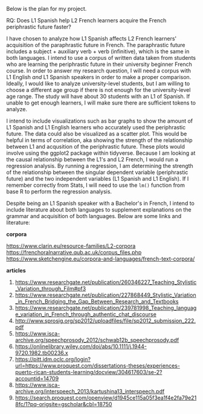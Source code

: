 Below is the plan for my project.

RQ: Does L1 Spanish help L2 French learners acquire the French periphrastic future faster?

I have chosen to analyze how L1 Spanish affects L2 French learners' acquisition of the paraphrastic future in French. The paraphrastic future includes a subject + auxiliary verb + verb (infinitive), which is the same in both languages. I intend to use a corpus of written data taken from students who are learning the periphrastic future in their university beginner French course. In order to answer my research question, I will need a corpus with L1 English *and* L1 Spanish speakers in order to make a proper comparison. Ideally, I would like to analyze university-level students, but I am willing to choose a different age group if there is not enough for the university-level age range. The study will have about 30 students with an L1 of Spanish. If unable to get enough learners, I will make sure there are sufficient tokens to analyze.  

I intend to include visualizations such as bar graphs to show the amount of L1 Spanish and L1 English learners who accurately used the periphrastic future. The data could also be visualized as a scatter plot. This would be helpful in terms of correlation, aka showing the strength of the relationship between L1 and acqusition of the periphrastic future. These plots would involve using the ggplot2 package within tidyverse. Because I am looking at the causal relationship between the L1's and L2 French, I would run a regression analysis. By running a regression, I am determining the strength of the relationship between the singular dependent variable (periphrastic future) and the two independent variables (L1 Spanish and L1 English). If I remember correctly from Stats, I will need to use the `lm()` function from base R to perform the regression analysis.

Despite being an L1 Spanish speaker with a Bachelor's in French, I intend to include literature about both languages to supplement explanations on the grammar and acquisition of both languages. Below are some links and literature:

**corpora**

https://www.clarin.eu/resource-families/L2-corpora
https://frenchoralnarrative.qub.ac.uk/corpus_files.php
https://www.sketchengine.eu/corpora-and-languages/french-text-corpora/

**articles**

1.	https://www.researchgate.net/publication/260346227_Teaching_Stylistic_Variation_through_Film#pf3
2.	https://www.researchgate.net/publication/227868449_Stylistic_Variation_in_French_Bridging_the_Gap_Between_Research_and_Textbooks
3.	https://www.researchgate.net/publication/239781998_Teaching_language_variation_in_French_through_authentic_chat_discourse
4.	http://www.sprosig.org/sp2012/uploadfiles/file/sp2012_submission_222.pdf
5.	https://www.isca-archive.org/speechprosody_2012/schwab12b_speechprosody.pdf
6.	https://onlinelibrary.wiley.com/doi/abs/10.1111/j.1944-9720.1982.tb00236.x
7.	https://pitt.idm.oclc.org/login?url=https://www.proquest.com/dissertations-theses/experiences-puerto-rican-students-learning/docview/304617603/se-2?accountid=14709
8.	https://www.isca-archive.org/interspeech_2013/kartushina13_interspeech.pdf
9.	https://search.proquest.com/openview/d1945ce115a05f3ea1f4e2fa79e218fc/1?pq-origsite=gscholar&cbl=18750
